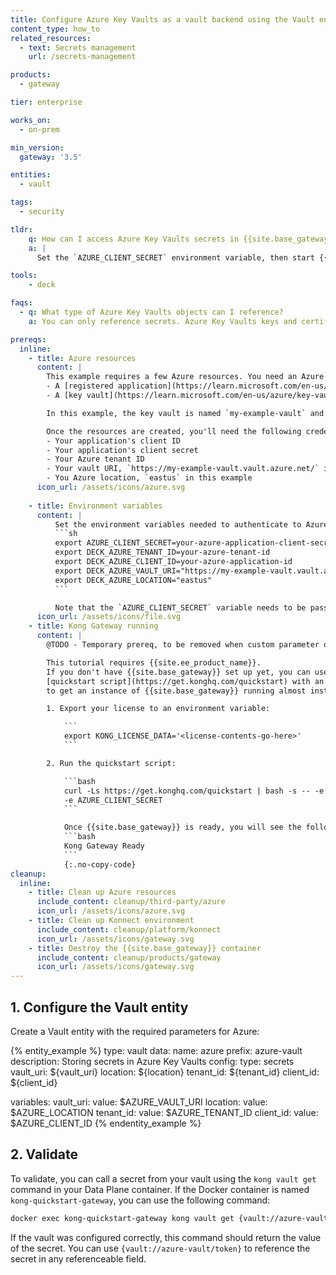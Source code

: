 ```yaml
---
title: Configure Azure Key Vaults as a vault backend using the Vault entity
content_type: how_to
related_resources:
  - text: Secrets management
    url: /secrets-management

products:
  - gateway

tier: enterprise

works_on:
  - on-prem

min_version:
  gateway: '3.5'

entities: 
  - vault

tags:
  - security

tldr:
    q: How can I access Azure Key Vaults secrets in {{site.base_gateway}}?
    a: |
      Set the `AZURE_CLIENT_SECRET` environment variable, then start {{site.base_gateway}} with this environment variable. Create a Vault entity and add the required Azure parameters: `vault_uri`, `location`, `tenant_id`, and `client_id`.

tools:
    - deck

faqs:
  - q: What type of Azure Key Vaults objects can I reference?
    a: You can only reference secrets. Azure Key Vaults keys and certificates are not supported.

prereqs:
  inline:
    - title: Azure resources
      content: |
        This example requires a few Azure resources. You need an Azure subscription and permissions to create or access these resources:
        - A [registered application](https://learn.microsoft.com/en-us/entra/identity-platform/quickstart-register-app?tabs=certificate) to use for authentication.
        - A [key vault](https://learn.microsoft.com/en-us/azure/key-vault/general/quick-create-portal) with at least one [secret](https://learn.microsoft.com/en-us/azure/key-vault/secrets/quick-create-portal). Make sure that your application has access to the key vault.

        In this example, the key vault is named `my-example-vault` and contains a secret named `token` whose value is a Bearer token.

        Once the resources are created, you'll need the following credentials to connect {{site.base_gateway}} to your Azure key vault:
        - Your application's client ID
        - Your application's client secret
        - Your Azure tenant ID
        - Your vault URI, `https://my-example-vault.vault.azure.net/` in this example
        - You Azure location, `eastus` in this example
      icon_url: /assets/icons/azure.svg
      
    - title: Environment variables
      content: |
          Set the environment variables needed to authenticate to Azure:
          ```sh
          export AZURE_CLIENT_SECRET=your-azure-application-client-secret
          export DECK_AZURE_TENANT_ID=your-azure-tenant-id
          export DECK_AZURE_CLIENT_ID=your-azure-application-id
          export DECK_AZURE_VAULT_URI="https://my-example-vault.vault.azure.net/"
          export DECK_AZURE_LOCATION="eastus"
          ```

          Note that the `AZURE_CLIENT_SECRET` variable needs to be passed when creating your Data Plane container.
      icon_url: /assets/icons/file.svg
    - title: Kong Gateway running
      content: |
        @TODO - Temporary prereq, to be removed when custom parameter option is implemented

        This tutorial requires {{site.ee_product_name}}.
        If you don't have {{site.base_gateway}} set up yet, you can use the
        [quickstart script](https://get.konghq.com/quickstart) with an enterprise license
        to get an instance of {{site.base_gateway}} running almost instantly.

        1. Export your license to an environment variable:

            ```
            export KONG_LICENSE_DATA='<license-contents-go-here>'
            ```

        2. Run the quickstart script:

            ```bash
            curl -Ls https://get.konghq.com/quickstart | bash -s -- -e KONG_LICENSE_DATA \
            -e AZURE_CLIENT_SECRET
            ```

            Once {{site.base_gateway}} is ready, you will see the following message:
            ```bash
            Kong Gateway Ready
            ```
            {:.no-copy-code}
cleanup:
  inline:
    - title: Clean up Azure resources
      include_content: cleanup/third-party/azure
      icon_url: /assets/icons/azure.svg
    - title: Clean up Konnect environment
      include_content: cleanup/platform/konnect
      icon_url: /assets/icons/gateway.svg
    - title: Destroy the {{site.base_gateway}} container
      include_content: cleanup/products/gateway
      icon_url: /assets/icons/gateway.svg 
---
```


## 1. Configure the Vault entity

Create a Vault entity with the required parameters for Azure:

{% entity_example %}
type: vault
data:
  name: azure
  prefix: azure-vault
  description: Storing secrets in Azure Key Vaults
  config:
    type: secrets
    vault_uri: ${vault_uri}
    location: ${location}
    tenant_id: ${tenant_id}
    client_id: ${client_id}

variables:
  vault_uri:
    value: $AZURE_VAULT_URI
  location:
    value: $AZURE_LOCATION
  tenant_id:
    value: $AZURE_TENANT_ID
  client_id:
    value: $AZURE_CLIENT_ID
{% endentity_example %}

## 2. Validate

To validate, you can call a secret from your vault using the `kong vault get` command in your Data Plane container. If the Docker container is named `kong-quickstart-gateway`, you can use the following command:

```sh
docker exec kong-quickstart-gateway kong vault get {vault://azure-vault/token}
```

If the vault was configured correctly, this command should return the value of the secret. You can use `{vault://azure-vault/token}` to reference the secret in any referenceable field.